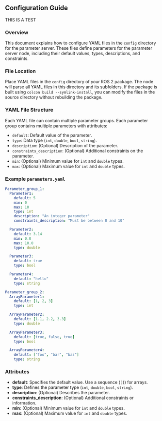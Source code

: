 ## Configuration Guide

THIS IS A TEST

### Overview

This document explains how to configure YAML files in the `config` directory for the parameter server. These files define parameters for the parameter server node, including their default values, types, descriptions, and constraints.

### File Location

Place YAML files in the `config` directory of your ROS 2 package. The node will parse all YAML files in this directory and its subfolders. If the package is built using `colcon build --symlink-install`, you can modify the files in the source directory without rebuilding the package.

### YAML File Structure

Each YAML file can contain multiple parameter groups. Each parameter group contains multiple parameters with attributes:

- `default`: Default value of the parameter.
- `type`: Data type (`int`, `double`, `bool`, `string`).
- `description`: (Optional) Description of the parameter.
- `constraints_description`: (Optional) Additional constraints on the parameter.
- `min`: (Optional) Minimum value for `int` and `double` types.
- `max`: (Optional) Maximum value for `int` and `double` types.

### Example `parameters.yaml`

```yaml
Parameter_group_1:
  Parameter1:
    default: 5
    min: 0
    max: 10
    type: int
    description: "An integer parameter"
    constraints_description: "Must be between 0 and 10"

  Parameter2:
    default: 3.14
    min: 0.0
    max: 10.0
    type: double

  Parameter3:
    default: true
    type: bool

  Parameter4:
    default: "hello"
    type: string

Parameter_group_2:
  ArrayParameter1:
    default: [1, 2, 3]
    type: int

  ArrayParameter2:
    default: [1.1, 2.2, 3.3]
    type: double

  ArrayParameter3:
    default: [true, false, true]
    type: bool

  ArrayParameter4:
    default: ["foo", "bar", "baz"]
    type: string
```

### Attributes

- **default**: Specifies the default value. Use a sequence (`[]`) for arrays.
- **type**: Defines the parameter type (`int`, `double`, `bool`, `string`).
- **description**: (Optional) Describes the parameter.
- **constraints_description**: (Optional) Additional constraints or information.
- **min**: (Optional) Minimum value for `int` and `double` types.
- **max**: (Optional) Maximum value for `int` and `double` types.
